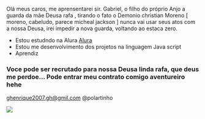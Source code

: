 Olá meus caros, me aprensentarei sir. Gabriel, o filho do próprio Anjo a guarda da mãe Deusa rafa , tirando o fato o Demonio christian Moreno [ moreno, cabeludo, parece micheal jackson ] nunca vai usar seus atos com a nossa Deusa, irei impedir a nova guarda, voltando ao estaca zero.


 - Estou estudndo na Alura [Alura](https://www.alura.com.br)
 - Estou me desenvolvimento dos projetos na linguagem Java script
 - Aprendiz

### Voce pode ser recrutado para nossa Deusa linda rafa, que deus me perdoe... Pode entrar meu contrato comigo aventureiro hehe


ghenrique2007.gh@gmil.com
@polartinho

![](https://media.tenor.com/79hU7437T5UAAAAM/deus-vult-crusades.gif)

